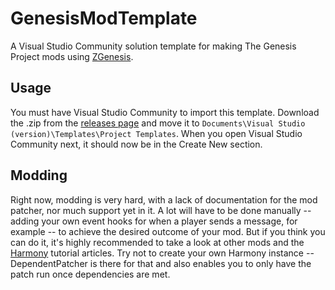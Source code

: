 # GenesisModTemplate
A Visual Studio Community solution template for making The Genesis Project mods using [ZGenesis](https://github.com/Zephi-Sero/ZGenesis/).
## Usage
You must have Visual Studio Community to import this template. Download the .zip from the [releases page](https://github.com/Zephi-Sero/GenesisModTemplate/releases) and move it to `Documents\Visual Studio (version)\Templates\Project Templates`. When you open Visual Studio Community next, it should now be in the Create New section.
## Modding
Right now, modding is very hard, with a lack of documentation for the mod patcher, nor much support yet in it. A lot will have to be done manually -- adding your own event hooks for when a player sends a message, for example -- to achieve the desired outcome of your mod. But if you think you can do it, it's highly recommended to take a look at other mods and the [Harmony](https://harmony.pardeike.net/articles/basics.html) tutorial articles. Try not to create your own Harmony instance -- DependentPatcher is there for that and also enables you to only have the patch run once dependencies are met.